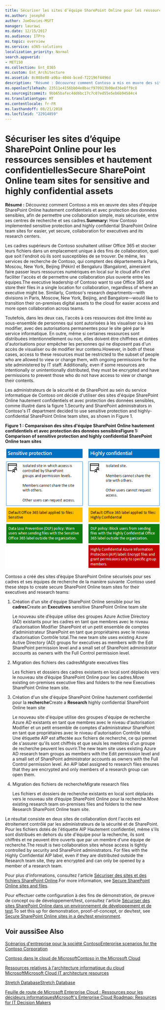 ```yaml
---
title: Sécuriser les sites d’équipe SharePoint Online pour les ressources sensibles et hautement confidentielles
ms.author: josephd
author: JoeDavies-MSFT
manager: laurawi
ms.date: 12/15/2017
ms.audience: ITPro
ms.topic: overview
ms.service: o365-solutions
localization_priority: Normal
search.appverid:
- MET150
ms.collection: Ent_O365
ms.custom: Ent_Architecture
ms.assetid: 8c088e88-a9ba-4044-bced-722196f4496d
description: "Résumé : Découvrez comment Contoso a mis en œuvre des sites d'équipe SharePoint Online hautement confidentiels et avec protection des données sensibles, afin de permettre une collaboration simple, mais sécurisée, entre ses centres de recherche et ses cadres."
ms.openlocfilehash: 23511e4156bb04e8bacf970913b00ed36e8ff9c8
ms.sourcegitcommit: 9bb65bafec4dd6bc17c7c07ed55e5eb6b94584c4
ms.translationtype: MT
ms.contentlocale: fr-FR
ms.lasthandoff: 08/21/2018
ms.locfileid: "22914859"
---
```

# <a name="secure-sharepoint-online-team-sites-for-sensitive-and-highly-confidential-assets"></a><span data-ttu-id="9f92c-103">Sécuriser les sites d’équipe SharePoint Online pour les ressources sensibles et hautement confidentielles</span><span class="sxs-lookup"><span data-stu-id="9f92c-103">Secure SharePoint Online team sites for sensitive and highly confidential assets</span></span>

 <span data-ttu-id="9f92c-104">**Résumé :** Découvrez comment Contoso a mis en œuvre des sites d'équipe SharePoint Online hautement confidentiels et avec protection des données sensibles, afin de permettre une collaboration simple, mais sécurisée, entre ses centres de recherche et ses cadres.</span><span class="sxs-lookup"><span data-stu-id="9f92c-104">**Summary:** How Contoso implemented sensitive protection and highly confidential SharePoint Online team sites for easier, yet secure, collaboration for executives and its research centers.</span></span>
  
<span data-ttu-id="9f92c-p101">Les cadres supérieurs de Contoso souhaitent utiliser Office 365 et stocker leurs fichiers dans un emplacement unique à des fins de collaboration, quel que soit l'endroit où ils sont susceptibles de se trouver. De même, les services de recherche de Contoso, qui comptent des départements à Paris, Moscou, New York, Beijing (Pékin) et Bengaluru (Bangalore), aimeraient faire passer leurs ressources numériques en local sur le cloud afin d'en faciliter l'accès et de permettre une collaboration plus ouverte entre les équipes.</span><span class="sxs-lookup"><span data-stu-id="9f92c-p101">The executive leadership of Contoso want to use Office 365 and store their files in a single location for collaboration, regardless of where an executive might be. Similarly, Contoso's research departments—with divisions in Paris, Moscow, New York, Beijing, and Bangalore—would like to transition their on-premises digital assets to the cloud for easier access and more open collaboration across teams.</span></span>
  
<span data-ttu-id="9f92c-p102">Toutefois, dans les deux cas, l'accès à ces ressources doit être limité au sous-ensemble de personnes qui sont autorisées à les visualiser ou à les modifier, avec des autorisations permanentes pour le site géré par le service informatique. En outre, même si certaines ressources sont distribuées intentionnellement ou non, elles doivent être chiffrées et dotées d'autorisations pour empêcher les personnes qui ne disposent pas d'un accès de visualiser ou de modifier leur contenu.</span><span class="sxs-lookup"><span data-stu-id="9f92c-p102">However, in both of these cases, access to these resources must be restricted to the subset of people who are allowed to view or change them, with ongoing permissions for the site administered by IT staff. Additionally, even if some resources are intentionally or unintentionally distributed, they must be encrypted and have permissions to prevent those who do not have access to view or change their contents.</span></span>
  
<span data-ttu-id="9f92c-109">Les administrateurs de la sécurité et de SharePoint au sein du service informatique de Contoso ont décidé d'utiliser des sites d'équipe SharePoint Online hautement confidentiels et avec protection des données sensibles, comme illustré dans la figure 1.</span><span class="sxs-lookup"><span data-stu-id="9f92c-109">Security and SharePoint administrators in Contoso's IT department decided to use sensitive protection and highly-confidential SharePoint Online team sites, as shown in Figure 1.</span></span>
  
<span data-ttu-id="9f92c-110">**Figure 1 : Comparaison des sites d'équipe SharePoint Online hautement confidentiels et avec protection des données sensibles**</span><span class="sxs-lookup"><span data-stu-id="9f92c-110">**Figure 1: Comparison of sensitive protection and highly confidential SharePoint Online team sites**</span></span>

![Sites d’équipe SharePoint Online hautement confidentiels et avec protection des données sensibles](media/Contoso-Poster/SP-Solution.png)
  
<span data-ttu-id="9f92c-112">Contoso a créé des sites d’équipe SharePoint Online sécurisés pour ses cadres et ses équipes de recherche de la manière suivante :</span><span class="sxs-lookup"><span data-stu-id="9f92c-112">Contoso used these steps to create secure SharePoint Online team sites for their executives and research teams:</span></span>
  
1. <span data-ttu-id="9f92c-113">Création d'un site d'équipe SharePoint Online sensible pour les **cadres**</span><span class="sxs-lookup"><span data-stu-id="9f92c-113">Create an **Executives** sensitive SharePoint Online team site</span></span>
    
    <span data-ttu-id="9f92c-114">Le nouveau site d’équipe utilise des groupes Azure Active Directory (AD) existants pour les cadres en tant que membres avec le niveau d’autorisation Modifier SharePoint et un petit ensemble de comptes d’administrateur SharePoint en tant que propriétaires avec le niveau d’autorisation Contrôle total.</span><span class="sxs-lookup"><span data-stu-id="9f92c-114">The new team site uses existing Azure Active Directory (AD) groups for executives as members with the Edit SharePoint permission level and a small set of SharePoint administrator accounts as owners with the Full Control permission level.</span></span>
    
2. <span data-ttu-id="9f92c-115">Migration des fichiers des cadres</span><span class="sxs-lookup"><span data-stu-id="9f92c-115">Migrate executives files</span></span>
    
    <span data-ttu-id="9f92c-116">Les fichiers et dossiers des cadres existants en local sont déplacés vers le nouveau site d’équipe SharePoint Online pour les cadres.</span><span class="sxs-lookup"><span data-stu-id="9f92c-116">Move existing on-premises executive files and folders to the new Executives SharePoint Online team site.</span></span>
    
3. <span data-ttu-id="9f92c-117">Création d'un site d'équipe SharePoint Online hautement confidentiel pour la **recherche**</span><span class="sxs-lookup"><span data-stu-id="9f92c-117">Create a **Research** highly confidential SharePoint Online team site</span></span>
    
    <span data-ttu-id="9f92c-p103">Le nouveau site d'équipe utilise des groupes d'équipe de recherche Azure AD existants en tant que membres avec le niveau d'autorisation Modifier et un petit ensemble de comptes d'administrateur SharePoint en tant que propriétaires avec le niveau d'autorisation Contrôle total. Une étiquette AIP est affectée aux fichiers de recherche, ce qui permet de s'assurer qu'ils sont chiffrés et que seuls les membres d'un groupe de recherche peuvent les ouvrir.</span><span class="sxs-lookup"><span data-stu-id="9f92c-p103">The new team site uses existing Azure AD research team groups as members with the Edit permission level and a small set of SharePoint administrator accounts as owners with the Full Control permission level. An AIP label assigned to research files ensures that they are encrypted and only members of a research group can open them.</span></span>
    
4. <span data-ttu-id="9f92c-120">Migration des fichiers de recherche</span><span class="sxs-lookup"><span data-stu-id="9f92c-120">Migrate research files</span></span>
    
    <span data-ttu-id="9f92c-121">Les fichiers et dossiers de recherche existants en local sont déplacés vers le nouveau site d’équipe SharePoint Online pour la recherche.</span><span class="sxs-lookup"><span data-stu-id="9f92c-121">Move existing research team on-premises files and folders to the new Research SharePoint Online team site.</span></span>
    
<span data-ttu-id="9f92c-p104">Le résultat consiste en deux sites de collaboration dont l'accès est étroitement contrôlé par les administrateurs de la sécurité et de SharePoint. Pour les fichiers dotés de l'étiquette AIP Hautement confidentiel, même s'ils sont distribués en dehors du site d'équipe pour la recherche, ils sont chiffrés et ne peuvent être ouverts que par un membre d'une équipe de recherche.</span><span class="sxs-lookup"><span data-stu-id="9f92c-p104">The result is two collaboration sites whose access is tightly controlled by security and SharePoint administrators. For files with the Highly Confidential AIP label, even if they are distributed outside the Research team site, they are encrypted and can only be opened by a member of a research team.</span></span>
  
<span data-ttu-id="9f92c-124">Pour plus d'informations, consultez l'article [Sécuriser des sites et des fichiers SharePoint Online](https://docs.microsoft.com/microsoft-365-enterprise/secure-sharepoint-online-sites-and-files).</span><span class="sxs-lookup"><span data-stu-id="9f92c-124">For more information, see [Secure SharePoint Online sites and files](https://docs.microsoft.com/microsoft-365-enterprise/secure-sharepoint-online-sites-and-files).</span></span>
  
 <span data-ttu-id="9f92c-125">Pour effectuer cette configuration à des fins de démonstration, de preuve de concept ou de développement/test, consultez l'article [Sécuriser des sites SharePoint Online dans un environnement de développement et de test](https://docs.microsoft.com/microsoft-365-enterprise/secure-sharepoint-online-sites-dev-test).</span><span class="sxs-lookup"><span data-stu-id="9f92c-125">To set this up for demonstration, proof-of-concept, or dev/test, see [Secure SharePoint Online sites in a dev/test environment](https://docs.microsoft.com/microsoft-365-enterprise/secure-sharepoint-online-sites-dev-test).</span></span>
  
## <a name="see-also"></a><span data-ttu-id="9f92c-126">Voir aussi</span><span class="sxs-lookup"><span data-stu-id="9f92c-126">See Also</span></span>

[<span data-ttu-id="9f92c-127">Scénarios d'entreprise pour la société Contoso</span><span class="sxs-lookup"><span data-stu-id="9f92c-127">Enterprise scenarios for the Contoso Corporation</span></span>](enterprise-scenarios-for-the-contoso-corporation.md)
  
[<span data-ttu-id="9f92c-128">Contoso dans le cloud de Microsoft</span><span class="sxs-lookup"><span data-stu-id="9f92c-128">Contoso in the Microsoft Cloud</span></span>](contoso-in-the-microsoft-cloud.md)
  
[<span data-ttu-id="9f92c-129">Ressources relatives à l'architecture informatique du cloud Microsoft</span><span class="sxs-lookup"><span data-stu-id="9f92c-129">Microsoft Cloud IT architecture resources</span></span>](microsoft-cloud-it-architecture-resources.md)

[<span data-ttu-id="9f92c-130">Stretch Database</span><span class="sxs-lookup"><span data-stu-id="9f92c-130">Stretch Database</span></span>](https://msdn.microsoft.com/library/dn935011.aspx)
  
[<span data-ttu-id="9f92c-131">Feuille de route de Microsoft Enterprise Cloud : Ressources pour les décideurs informatiques</span><span class="sxs-lookup"><span data-stu-id="9f92c-131">Microsoft's Enterprise Cloud Roadmap: Resources for IT Decision Makers</span></span>](https://sway.com/FJ2xsyWtkJc2taRD)




